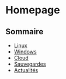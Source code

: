 # Homepage

## Sommaire
- [Linux](blob/main/Linux/index.md)
- [Windows]()
- [Cloud]()
- [Sauvegardes]()
- [Actualités]()

